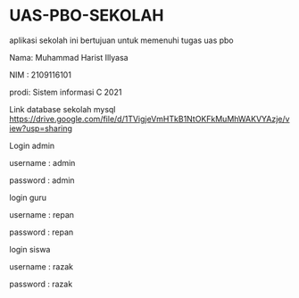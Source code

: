 # UAS-PBO-SEKOLAH
aplikasi sekolah ini bertujuan untuk memenuhi tugas uas pbo

Nama: Muhammad Harist Illyasa

NIM : 2109116101

prodi: Sistem informasi C 2021

Link database sekolah mysql
https://drive.google.com/file/d/1TVigjeVmHTkB1NtOKFkMuMhWAKVYAzje/view?usp=sharing


Login admin


username : admin

password : admin


login guru

username : repan

password : repan


login siswa

username : razak

password : razak

